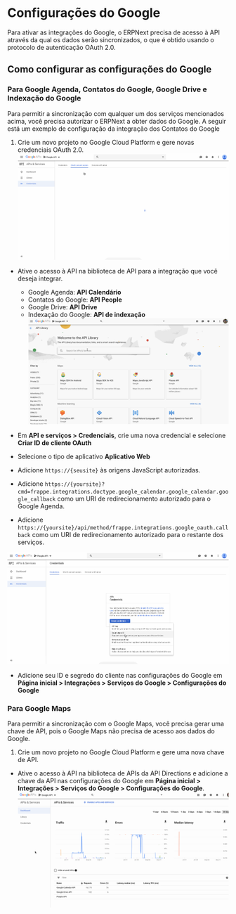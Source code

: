 # Configurações do Google



Para ativar as integrações do Google, o ERPNext precisa de acesso à API através da qual os dados serão sincronizados, o que é obtido usando o protocolo de autenticação OAuth 2.0.


## Como configurar as configurações do Google


### Para Google Agenda, Contatos do Google, Google Drive e Indexação do Google


Para permitir a sincronização com qualquer um dos serviços mencionados acima, você precisa autorizar o ERPNext a obter dados do Google. A seguir está um exemplo de configuração da integração dos Contatos do Google


1. Crie um novo projeto no Google Cloud Platform e gere novas credenciais OAuth 2.0.
![](/files/google_contacts_project_creation.gif)


* Ative o acesso à API na biblioteca de API para a integração que você deseja integrar.


	+ Google Agenda: **API Calendário**
	+ Contatos do Google: **API People**
	+ Google Drive: **API Drive**
	+ Indexação do Google: **API de indexação**![](/files/api.gif)
* Em **API e serviços > Credenciais**, crie uma nova credencial e selecione **Criar ID de cliente OAuth**
* Selecione o tipo de aplicativo **Aplicativo Web**
* Adicione `https://{seusite}` às origens JavaScript autorizadas.
* Adicione `https://{yoursite}?cmd=frappe.integrations.doctype.google_calendar.google_calendar.google_callback` como um URI de redirecionamento autorizado para o Google Agenda.
* Adicione `https://{yoursite}/api/method/frappe.integrations.google_oauth.callback` como um URI de redirecionamento autorizado para o restante dos serviços.


![](/files/google_contacts_oauth.gif)
* Adicione seu ID e segredo do cliente nas configurações do Google em **Página inicial > Integrações > Serviços do Google > Configurações do Google**


### Para Google Maps


Para permitir a sincronização com o Google Maps, você precisa gerar uma chave de API, pois o Google Maps não precisa de acesso aos dados do Google.


1. Crie um novo projeto no Google Cloud Platform e gere uma nova chave de API.


* Ative o acesso à API na biblioteca de APIs da API Directions e adicione a chave da API nas configurações do Google em **Página inicial > Integrações > Serviços do Google > Configurações do Google**.
![](/files/api_key.gif)



